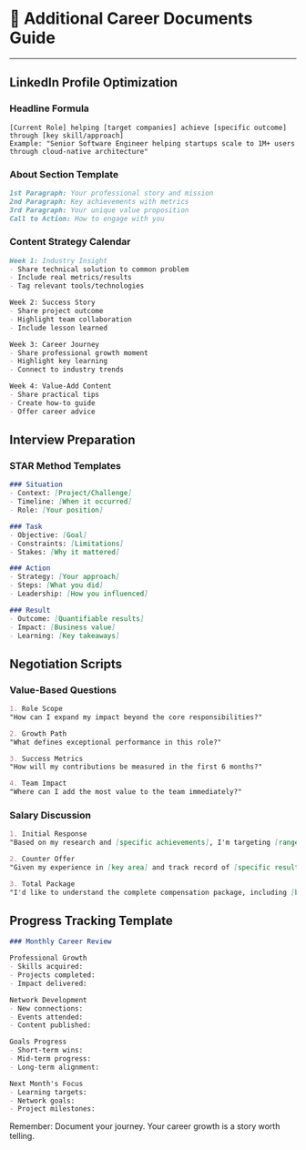 # 🚀 Additional Career Documents Guide

---

## LinkedIn Profile Optimization

### Headline Formula
```
[Current Role] helping [target companies] achieve [specific outcome] through [key skill/approach]
Example: "Senior Software Engineer helping startups scale to 1M+ users through cloud-native architecture"
```

### About Section Template
```markdown
1st Paragraph: Your professional story and mission
2nd Paragraph: Key achievements with metrics
3rd Paragraph: Your unique value proposition
Call to Action: How to engage with you
```

### Content Strategy Calendar
```markdown
Week 1: Industry Insight
- Share technical solution to common problem
- Include real metrics/results
- Tag relevant tools/technologies

Week 2: Success Story
- Share project outcome
- Highlight team collaboration
- Include lesson learned

Week 3: Career Journey
- Share professional growth moment
- Highlight key learning
- Connect to industry trends

Week 4: Value-Add Content
- Share practical tips
- Create how-to guide
- Offer career advice
```

## Interview Preparation

### STAR Method Templates
```markdown
### Situation
- Context: [Project/Challenge]
- Timeline: [When it occurred]
- Role: [Your position]

### Task
- Objective: [Goal]
- Constraints: [Limitations]
- Stakes: [Why it mattered]

### Action
- Strategy: [Your approach]
- Steps: [What you did]
- Leadership: [How you influenced]

### Result
- Outcome: [Quantifiable results]
- Impact: [Business value]
- Learning: [Key takeaways]
```

## Negotiation Scripts

### Value-Based Questions
```markdown
1. Role Scope
"How can I expand my impact beyond the core responsibilities?"

2. Growth Path
"What defines exceptional performance in this role?"

3. Success Metrics
"How will my contributions be measured in the first 6 months?"

4. Team Impact
"Where can I add the most value to the team immediately?"
```

### Salary Discussion
```markdown
1. Initial Response
"Based on my research and [specific achievements], I'm targeting [range]. How does this align with your budget?"

2. Counter Offer
"Given my experience in [key area] and track record of [specific result], could we explore [higher number]?"

3. Total Package
"I'd like to understand the complete compensation package, including [benefits/equity/bonuses]."
```

## Progress Tracking Template
```markdown
### Monthly Career Review

Professional Growth
- Skills acquired:
- Projects completed:
- Impact delivered:

Network Development
- New connections:
- Events attended:
- Content published:

Goals Progress
- Short-term wins:
- Mid-term progress:
- Long-term alignment:

Next Month's Focus
- Learning targets:
- Network goals:
- Project milestones:
```

Remember: Document your journey. Your career growth is a story worth telling.
